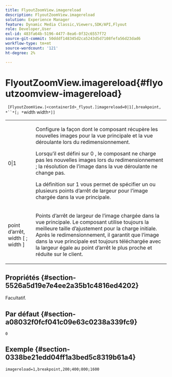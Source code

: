 ```yaml
---
title: FlyoutZoomView.imagereload
description: FlyoutZoomView.imagereload
solution: Experience Manager
feature: Dynamic Media Classic,Viewers,SDK/API,Flyout
role: Developer,User
exl-id: 483fa64b-5196-4477-8ea6-0f32c6557f72
source-git-commit: 50dddf148345d2ca5243d5d7108fefa56d23dad6
workflow-type: tm+mt
source-wordcount: '121'
ht-degree: 2%

---
```


# FlyoutZoomView.imagereload{#flyoutzoomview-imagereload}

` [FlyoutZoomView.|<containerId>_flyout.]imagereload=0|1[,breakpoint, *``*[; *`width width`*]]`

<table id="table_42CA0074AD7C4F0D9FC81E9FCB0591C0"> 
 <tbody> 
  <tr> 
   <td colname="col1"> <p> <span class="codeph"> 0|1 </span> </p> </td> 
   <td colname="col2"> <p> Configure la façon dont le composant récupère les nouvelles images pour la vue principale et la vue déroulante lors du redimensionnement. </p> <p>Lorsqu’il est défini sur <span class="codeph"> 0 </span>, le composant ne charge pas les nouvelles images lors du redimensionnement ; la résolution de l’image dans la vue déroulante ne change pas. </p> <p>La définition sur <span class="codeph"> 1 </span> vous permet de spécifier un ou plusieurs points d’arrêt de largeur pour l’image chargée dans la vue principale. </p> </td> 
  </tr> 
  <tr> 
   <td colname="col1"> <p> <span class="codeph">point d’arrêt, <span class="varname"> width </span>[ ; width ]<span class="varname"></span></span> </p> </td> 
   <td colname="col2"> <p> Points d’arrêt de largeur de l’image chargée dans la vue principale. Le composant utilise toujours la meilleure taille d’ajustement pour la charge initiale. Après le redimensionnement, il garantit que l’image dans la vue principale est toujours téléchargée avec la largeur égale au point d’arrêt le plus proche et réduite sur le client. </p> </td> 
  </tr> 
 </tbody> 
</table>

## Propriétés {#section-5526a5d19e7e4ee2a35b1c4816ed4202}

Facultatif.

## Par défaut {#section-a08032f0fcf041c09e63c0238a339fc9}

`0`

## Exemple {#section-0338be21edd04ff1a3bed5c8319b61a4}

`imagereload=1,breakpoint,200;400;800;1600`
